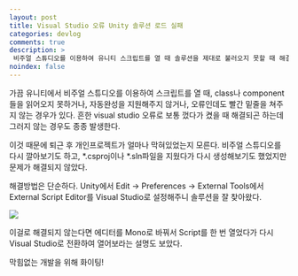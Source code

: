 ```yaml
---
layout: post
title: Visual Studio 오류 Unity 솔루션 로드 실패
categories: devlog
comments: true
description: >
 비주얼 스튜디오를 이용하여 유니티 스크립트를 열 때 솔루션을 제대로 불러오지 못할 때 해결법
noindex: false
---
```


가끔 유니티에서 비주얼 스튜디오를 이용하여 스크립트를 열 때, class나 component들을 읽어오지 못하거나, 자동완성을 지원해주지 않거나, 오류인데도 빨간 밑줄을 쳐주지 않는 경우가 있다. 흔한 visual studio 오류로 보통 껐다가 켰을 때 해결되곤 하는데 그러지 않는 경우도 종종 발생한다.

이것 때문에 퇴근 후 개인프로젝트가 얼마나 막혀있었는지 모른다. 비주얼 스튜디오를 다시 깔아보기도 하고, *.csproj이나 *.sln파일을 지웠다가 다시 생성해보기도 했었지만 문제가 해결되지 않았다.

해결방법은 단순하다.
Unity에서 Edit -> Preferences -> External Tools에서
External Script Editor를 Visual Studio로 설정해주니 솔루션을 잘 찾아왔다.

![](https://lh3.googleusercontent.com/1xiqvAhb5TXm9Iu51fbtrFsgdC_PJx4QxlK4igo4DUz2ecvY9R7dhLMHHAyui9vOKS1bk1m2eiKfyOvvBaglLh5krb7CFJq82LjdqovxSotNuqbgYrti-o4XUizpli2EgHqLrXYW_A=w2400)

이걸로 해결되지 않는다면 에디터를 Mono로 바꿔서 Script를 한 번 열었다가 다시 Visual Studio로 전환하여 열어보라는 설명도 보았다.

막힘없는 개발을 위해 화이팅!
